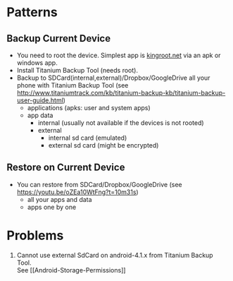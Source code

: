 # Patterns
## Backup Current Device
- You need to root the device. Simplest app is [kingroot.net](http://kingroot.net/) via an apk or windows app.
- Install Titanium Backup Tool (needs root).
- Backup to SDCard(internal,external)/Dropbox/GoogleDrive all your phone with Titanium Backup Tool (see http://www.titaniumtrack.com/kb/titanium-backup-kb/titanium-backup-user-guide.html)
  - applications (apks: user and system apps)
  - app data
    - internal (usually not available if the devices is not rooted)
    - external
      - internal sd card (emulated)
      - external sd card (might be encrypted)
## Restore on Current Device
- You can restore from SDCard/Dropbox/GoogleDrive (see https://youtu.be/oZEa10WtFng?t=10m31s)
  - all your apps and data
  - apps one by one

# Problems
1. Cannot use external SdCard on android-4.1.x from Titanium Backup Tool.  
   See [[Android-Storage-Permissions]]

